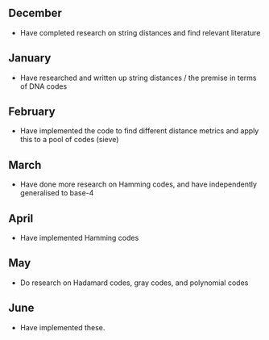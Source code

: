 ## December
- Have completed research on string distances and find relevant literature
## January
- Have researched and written up string distances / the premise in terms of DNA codes
## February
- Have implemented the code to find different distance metrics and apply this to a pool of codes (sieve)
## March
- Have done more research on Hamming codes, and have independently generalised to base-4
## April
- Have implemented Hamming codes
## May
- Do research on Hadamard codes, gray codes, and polynomial codes
## June
- Have implemented these.
